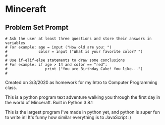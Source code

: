 # Minceraft

## Problem Set Prompt
```python3
# Ask the user at least three questions and store their answers in variables
# For example: age = input ("How old are you: ")
#              color = input ("What is your favorite color? ")
#
# Use if-elif-else statements to draw some conclusions
# For example: if age > 14 and color == "red":
#                 print ("You are Birthday Cake! You like...")
#
```

Created on 3/3/2020 as homework for my Intro to Computer Programming class.

This is a python program text adventure walking you through the first day in the world of Minceraft. Built in Python 3.8.1

This is the largest program I've made in python yet, and python is super fun to write in! It's funny how similar everything is to JavaScript :) 